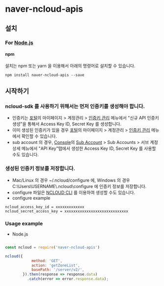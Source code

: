 # naver-ncloud-apis


## 설치

### For [Node.js](https://nodejs.org/)

#### npm

설치는 npm 또는 yarn 을 이용해서 아래의 명령어로 설치할 수 있습니다.

```
npm install naver-ncloud-apis --save
```

## 시작하기

### ncloud-sdk 를 사용하기 위해서는 먼저 인증키를 생성해야 합니다.

- 인증키는 [포털](https://www.ncloud.com)의 마이페이지 > 계정관리 > [인증키 관리](https://www.ncloud.com/mypage/manage/authkey) 메뉴에서 "신규 API 인증키 생성"을 통해서 Access Key ID, Secret Key 를 생성합니다.
- 이미 생성된 인증키가 있을 경우 [포털](https://www.ncloud.com)의 마이페이지 > 계정관리 > [인증키 관리](https://www.ncloud.com/mypage/manage/authkey) 메뉴에서 확인할 수 있습니다.
- sub account 의 경우, [Console](https://console.ncloud.com)의 [Sub Account](https://console.ncloud.com/iam/dashboard) > Sub Accounts > 서브 계정 상세 메뉴에서 "API Key"탭에서 생성한 Access Key ID, Secret Key 를 사용할 수도 있습니다.

### 생성된 인증키 정보를 저장합니다.

- Mac/Linux 의 경우 ~/.ncloud/configure 에, Windows 의 경우 C:\Users\USERNAME\\.ncloud\configure 에 인증키 정보를 저장합니다.
- configure 파일은 [NCLOUD CLI](http://docs.ncloud.com/ko/tool/tool-3-1.html) 를 이용하여 생성할 수도 있습니다.
- configure example

```
ncloud_access_key_id = xxxxxxxxxxxxx
ncloud_secret_access_key = xxxxxxxxxxxxxxxxxxxxxxxxxxxxx
```

### Usage example
- Node.js
```js

const ncloud = require('naver-ncloud-apis')

ncloud({
            method: 'GET',
            action: 'getZoneList',
            basePath: '/server/v2/',
        }).then(response => response.data)
          .catch(error => error.response.data);
```
